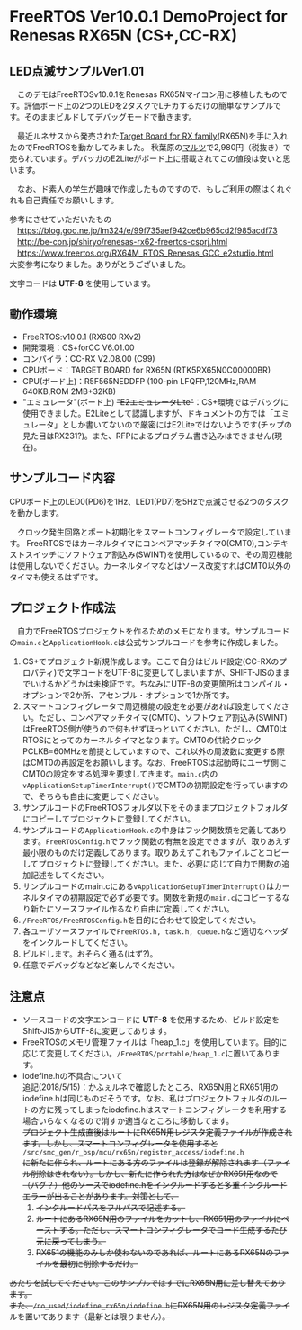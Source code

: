 # FreeRTOS Ver10.0.1 DemoProject for Renesas RX65N (CS+,CC-RX)

## LED点滅サンプルVer1.01
　このデモはFreeRTOSv10.0.1をRenesas RX65Nマイコン用に移植したものです。評価ボード上の2つのLEDを2タスクでLチカするだけの簡単なサンプルです。そのままビルドしてデバッグモードで動きます。
 
　最近ルネサスから発売された[Target Board for RX family](https://www.renesas.com/ja-jp/products/software-tools/boards-and-kits/cpu-mpu-boards/rx-family-target-board.html)(RX65N)を手に入れたのでFreeRTOSを動かしてみました。
秋葉原の[マルツ](https://www.marutsu.co.jp/pc/i/953239/)で2,980円（税抜き）で売られています。デバッガのE2Liteがボード上に搭載されてこの値段は安いと思います。

　なお、ド素人の学生が趣味で作成したものですので、もしご利用の際はくれぐれも自己責任でお願いします。
 
参考にさせていただいたもの  
　<https://blog.goo.ne.jp/lm324/e/99f735aef942ce6b965cd2f985acdf73>  
　<http://be-con.jp/shiryo/renesas-rx62-freertos-csprj.html>  
　<https://www.freertos.org/RX64M_RTOS_Renesas_GCC_e2studio.html>  
大変参考になりました。ありがとうございました。

文字コードは __UTF-8__ を使用しています。

## 動作環境
* FreeRTOS:v10.0.1 (RX600 RXv2)  
* 開発環境：CS+forCC V6.01.00  
* コンパイラ：CC-RX V2.08.00 (C99)  
* CPUボード：TARGET BOARD for RX65N (RTK5RX65N0C00000BR)  
* CPU(ボード上)：R5F565NEDDFP (100-pin LFQFP,120MHz,RAM 640KB,ROM 2MB+32KB)  
* "エミュレータ"(ボード上) ~~"E2エミュレータLite"~~：CS+環境ではデバッグに使用できました。E2Liteとして認識しますが、ドキュメントの方では「エミュレータ」としか書いてないので厳密にはE2Liteではないようです(チップの見た目はRX231?)。また、RFPによるプログラム書き込みはできません(現在)。


## サンプルコード内容
CPUボード上のLED0(PD6)を1Hz、LED1(PD7)を5Hzで点滅させる2つのタスクを動かします。

　クロック発生回路とポート初期化をスマートコンフィグレータで設定しています。 
FreeRTOSではカーネルタイマにコンペアマッチタイマ0(CMT0),コンテキストスイッチにソフトウェア割込み(SWINT)を使用しているので、その周辺機能は使用しないでください。カーネルタイマなどはソース改変すればCMT0以外のタイマも使えるはずです。

## プロジェクト作成法
　自力でFreeRTOSプロジェクトを作るためのメモになります。サンプルコードの`main.c`と`ApplicationHook.c`は公式サンプルコードを参考に作成しました。

  1. CS+でプロジェクト新規作成します。ここで自分はビルド設定(CC-RXのプロパティ)で文字コードをUTF-8に変更してしまいますが、SHIFT-JISのままでいけるかどうかは未検証です。ちなみにUTF-8の変更箇所はコンパイル・オプションで2か所、アセンブル・オプションで1か所です。
  1. スマートコンフィグレータで周辺機能の設定を必要があれば設定してください。ただし、コンペアマッチタイマ(CMT0)、ソフトウェア割込み(SWINT)はFreeRTOS側が使うので何もせずほっといてください。ただし、CMT0はRTOSにとってのカーネルタイマとなります。CMT0の供給クロックPCLKB=60MHzを前提としていますので、これ以外の周波数に変更する際はCMT0の再設定をお願いします。なお、FreeRTOSは起動時にユーザ側にCMT0の設定をする処理を要求してきます。`main.c`内の`vApplicationSetupTimerInterrupt()`でCMT0の初期設定を行っていますので、そちらも自由に変更してください。
  1. サンプルコードのFreeRTOSフォルダ以下をそのままプロジェクトフォルダにコピーしてプロジェクトに登録してください。
  1. サンプルコードの`ApplicationHook.c`の中身はフック関数類を定義してあります。`FreeRTOSConfig.h`でフック関数の有無を設定できますが、取りあえず最小限のものだけ定義してあります。取りあえずこれもファイルごとコピーしてプロジェクトに登録してください。また、必要に応じて自力で関数の追加記述をしてください。
  1. サンプルコードのmain.cにある`vApplicationSetupTimerInterrupt()`はカーネルタイマの初期設定で必ず必要です。関数を新規の`main.c`にコピーするなり新たにソースファイル作るなり自由に定義してください。
  1. `/FreeRTOS/FreeRTOSConfig.h`を目的に合わせて設定してください。
  1. 各ユーザソースファイルで`FreeRTOS.h, task.h, queue.h`など適切なヘッダをインクルードしてください。
  1. ビルドします。おそらく通る(はず?)。
  1. 任意でデバッグなどなど楽しんでください。

## 注意点
* ソースコードの文字エンコードに __UTF-8__ を使用するため、ビルド設定をShift-JISからUTF-8に変更してあります。
* FreeRTOSのメモリ管理ファイルは「heap_1.c」を使用しています。目的に応じて変更してください。`/FreeRTOS/portable/heap_1.c`に置いてあります。
* iodefine.hの不具合について  
追記(2018/5/15)：かふぇルネで確認したところ、RX65N用とRX651用のiodefine.hは同じものだそうです。なお、私はプロジェクトフォルダのルートの方に残ってしまったiodefine.hはスマートコンフィグレータを利用する場合いらなくなるので消すか適当なところに移動してます。  
~~プロジェクト生成直後はルートにRX65N用レジスタ定義ファイルが作成されます。しかし、スマートコンフィグレータを使用すると~~ 
`/src/smc_gen/r_bsp/mcu/rx65n/register_access/iodefine.h`   
~~に新たに作られ、ルートにある方のファイルは登録が解除されます（ファイル削除はされない）。しかし、新たに作られた方はなぜかRX651用なので（バグ？）他のソースでiodefine.hをインクルードすると多重インクルードエラーが出ることがあります。対策として、~~
    1. ~~インクルードパスをフルパスで記述する。~~
    1. ~~ルートにあるRX65N用のファイルをカットし、RX651用のファイルにペーストする。ただし、スマートコンフィグレータでコード生成するたび元に戻ってしまう。~~
    1. ~~RX651の機能のみしか使わないのであれば、ルートにあるRX65Nのファイルを最初に削除するだけ。~~

~~あたりを試してください。このサンプルではすでにRX65N用に差し替えてあります。~~  
~~また、`/no_used/iodefine_rx65n/iodefine.h`にRX65N用のレジスタ定義ファイルを置いてあります（最新とは限りません）。~~
